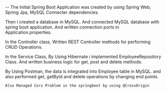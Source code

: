 -- The Initial Spring Boot Application was created by using Spring Web, Spring Jpa, MySQL Connecter dependencies.

Then i created a database in MySQL. And connected MySQL database with spring boot application. And written connection ports in Application.properties.

In the Controller class, Written REST Controller methods for performing CRUD Operations.

In the Service Class, By Using Hibernate i implemented EmployeeRepository Class. And written business logic for get, post and delete methods.

By Using Postman, the data is integrated into Employee table in MySQL. and also performed get, getById and delete operations by changing end points.

`Also Managed Cors Problem in the springboot by using @CrossOrigin`
